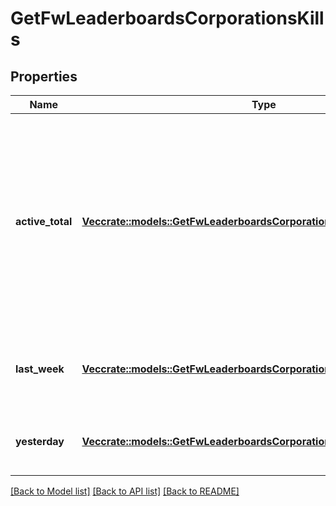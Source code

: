 # GetFwLeaderboardsCorporationsKills

## Properties

Name | Type | Description | Notes
------------ | ------------- | ------------- | -------------
**active_total** | [**Vec<crate::models::GetFwLeaderboardsCorporationsActiveTotalActiveTotal>**](get_fw_leaderboards_corporations_active_total_active_total.md) | Top 10 ranking of corporations active in faction warfare by total kills. A corporation is considered \"active\" if they have participated in faction warfare in the past 14 days | 
**last_week** | [**Vec<crate::models::GetFwLeaderboardsCorporationsLastWeekLastWeek>**](get_fw_leaderboards_corporations_last_week_last_week.md) | Top 10 ranking of corporations by kills in the past week | 
**yesterday** | [**Vec<crate::models::GetFwLeaderboardsCorporationsYesterdayYesterday>**](get_fw_leaderboards_corporations_yesterday_yesterday.md) | Top 10 ranking of corporations by kills in the past day | 

[[Back to Model list]](../README.md#documentation-for-models) [[Back to API list]](../README.md#documentation-for-api-endpoints) [[Back to README]](../README.md)



